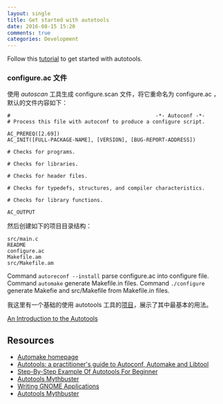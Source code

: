 ```yaml
---
layout: single
title: Get started with autotools
date: 2016-08-15 15:20
comments: true
categories: Development
---
```


Follow this [tutorial](https://www.gnu.org/software/automake/manual/html_node/Hello-World.html#Hello-World) to get started with autotools.

### configure.ac 文件

使用 *autoscan* 工具生成 configure.scan 文件，将它重命名为 configure.ac ，默认的文件内容如下：

    #                                               -*- Autoconf -*-
    # Process this file with autoconf to produce a configure script.

    AC_PREREQ([2.69])
    AC_INIT([FULL-PACKAGE-NAME], [VERSION], [BUG-REPORT-ADDRESS])

    # Checks for programs.

    # Checks for libraries.

    # Checks for header files.

    # Checks for typedefs, structures, and compiler characteristics.

    # Checks for library functions.

    AC_OUTPUT

然后创建如下的项目目录结构：

    src/main.c
    README
    configure.ac
    Makefile.am
    src/Makefile.am

Command `autoreconf --install` parse configure.ac into configure file.
Command `automake` generate Makefile.in files.
Command `./configure` generate Makefie and src/Makefile from Makefile.in files.

我这里有一个基础的使用 autotools 工具的[项目](https://github.com/qichunren/glib-guide/tree/aa04d7151926ee197b7a16c57ddbff4db8673dc7)，展示了其中最基本的用法。

[An Introduction to the Autotools](https://www.gnu.org/software/automake/manual/html_node/Autotools-Introduction.html#Autotools-Introduction)


## Resources

* [Automake homepage](https://www.gnu.org/software/automake/)
* [Autotools: a practitioner's guide to Autoconf, Automake and Libtool](http://freesoftwaremagazine.com/books/autotools_a_guide_to_autoconf_automake_libtool/)
* [Step-By-Step Example Of Autotools For Beginner](http://www.aireadfun.com/blog/2012/12/03/study-automake/)
* [Autotools Mythbuster](https://autotools.io/index.html)
* [Writing GNOME Applications](http://openbooks.sourceforge.net/books/wga/creating-configuration.html)
* [Autotools Mythbuster](https://autotools.io/index.html)

